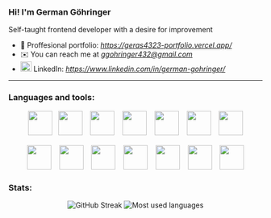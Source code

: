 ### Hi! I'm German Göhringer
Self-taught frontend developer with a desire for improvement

- 💼 Proffesional portfolio: *https://geras4323-portfolio.vercel.app/*
- ✉️ You can reach me at *ggohringer432@gmail.com*
- <img src="https://raw.githubusercontent.com/rahuldkjain/github-profile-readme-generator/master/src/images/icons/Social/linked-in-alt.svg" alt="matias seitour" height="20" width="22" /> LinkedIn: *https://www.linkedin.com/in/german-gohringer/*
---

### Languages and tools:
<div align="center">
<img width="48" height="48" src="https://cdn.jsdelivr.net/gh/devicons/devicon@latest/icons/html5/html5-plain.svg" />
‎ ‎
<img width="48" height="48" src="https://cdn.jsdelivr.net/gh/devicons/devicon@latest/icons/css3/css3-plain.svg" />
‎ ‎ ‎
<img width="48" height="48" src="https://cdn.jsdelivr.net/gh/devicons/devicon@latest/icons/javascript/javascript-plain.svg" />
‎ ‎ ‎
<img width="48" height="48" src="https://cdn.jsdelivr.net/gh/devicons/devicon@latest/icons/typescript/typescript-plain.svg" />
‎ ‎ ‎
<img width="48" height="48" src="https://cdn.jsdelivr.net/gh/devicons/devicon@latest/icons/tailwindcss/tailwindcss-original.svg" />
‎ ‎ ‎
<img width="48" height="48" src="https://cdn.jsdelivr.net/gh/devicons/devicon@latest/icons/react/react-original.svg" />
‎ ‎ ‎
<img width="48" height="48" src="https://cdn.jsdelivr.net/gh/devicons/devicon@latest/icons/nextjs/nextjs-original.svg" />
</div>
‎
<div align="center">
<img width="48" height="48" src="https://cdn.jsdelivr.net/gh/devicons/devicon@latest/icons/nodejs/nodejs-original.svg" />
‎ ‎ ‎
<img width="48" height="48" src="https://cdn.jsdelivr.net/gh/devicons/devicon@latest/icons/express/express-original.svg" />
‎ ‎ ‎
<img width="48" height="48" src="https://cdn.jsdelivr.net/gh/devicons/devicon@latest/icons/sequelize/sequelize-original.svg" />
‎ ‎ ‎
<img width="48" height="48" src="https://cdn.jsdelivr.net/gh/devicons/devicon@latest/icons/go/go-original-wordmark.svg" />
‎ ‎ ‎
<img width="48" height="48" src="https://cdn.jsdelivr.net/gh/devicons/devicon@latest/icons/docker/docker-plain-wordmark.svg" />
‎ ‎ ‎
<img width="48" height="48" src="https://cdn.jsdelivr.net/gh/devicons/devicon@latest/icons/mysql/mysql-original-wordmark.svg" />
‎ ‎ ‎
<img width="48" height="48" src="https://cdn.jsdelivr.net/gh/devicons/devicon@latest/icons/amazonwebservices/amazonwebservices-original-wordmark.svg" />
</div>

### Stats:
<div align="center">
  
![GitHub Streak](https://streak-stats.demolab.com?user=Geras4323&theme=transparent&hide_border=true&date_format=M%20j%5B%2C%20Y%5D&background=0C1016&hide_current_streak=true)
![Most used languages](https://github-readme-stats.vercel.app/api/top-langs?username=Geras4323&layout=compact&exclude_repo=ecommerce-backend-nodejs,ecommerce-frontend-js&show_icons=true&title_color=57a5fe&text_color=beccd4&icon_color=bd8a84&bg_color=0c1016&hide_border=true)
</div>
